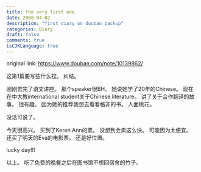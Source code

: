 ```yaml
---
title: the very first one
date: 2008-04-02
description: "first diary on douban backup"
categories: Diary
draft: false
comments: true
isCJKLanguage: true
---
```


original link: https://www.douban.com/note/10139862/

这第1篇要写些什么捏。
纠结。

刚刚去完了语文讲座。
那个speaker很BH。
她说她学了20年的Chinese。
现在在中大教international student关于Chinese literature。
讲了关于合作翻译的故事。
很有趣。
因为她的推荐我想去看看格非的书。
人面桃花。

没话可说了。

今天很高兴。
买到了Keren Ann的票。
没想到会卖这么快。
可能因为太便宜。
还买了明天的Eva的电影票。
还是好位置。

lucky day!!!


以上。
吃了免费的晚餐之后在图书馆不想回宿舍的竹子。
